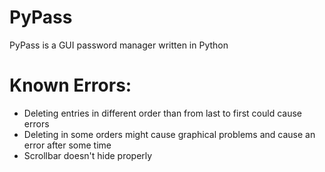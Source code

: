 # PyPass

PyPass is a GUI password manager written in Python

# Known Errors:

 - Deleting entries in different order than from last to first could cause errors
 - Deleting in some orders might cause graphical problems and cause an error after some time
 - Scrollbar doesn't hide properly
